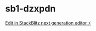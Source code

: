 # sb1-dzxpdn

[Edit in StackBlitz next generation editor ⚡️](https://stackblitz.com/~/github.com/fthozdemir/sb1-dzxpdn)